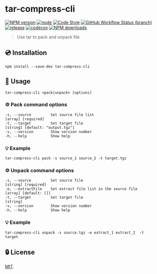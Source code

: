 # tar-compress-cli

[![NPM version](https://img.shields.io/npm/v/tar-compress-cli?logo=npm&style=flat-square)](https://www.npmjs.com/package/tar-compress-cli)
[![node](https://img.shields.io/node/v/tar-compress-cli?logo=nodedotjs&style=flat-square)](https://nodejs.org)
[![Code Style](https://img.shields.io/badge/code%20style-prettier-ff69b4?logo=prettier&style=flat-square)](https://prettier.io)
[![GitHub Workflow Status (branch)](https://img.shields.io/github/workflow/status/VicSolWang/tar-compress-cli/test-release-ci/master?logo=github&style=flat-square)](https://github.com/VicSolWang/tar-compress-cli/actions/workflows/test-release.yml)
[![release](https://img.shields.io/badge/release-semantic--release-e10079?logo=semantic-release&style=flat-square)](https://github.com/semantic-release/semantic-release)
[![codecov](https://img.shields.io/codecov/c/gh/VicSolWang/tar-compress-cli/master?label=codecov&logo=codecov&style=flat-square)](https://codecov.io/gh/VicSolWang/tar-compress-cli)
[![NPM downloads](https://img.shields.io/npm/dt/tar-compress-cli?style=flat-square)](https://www.npmjs.com/package/tar-compress-cli)

> Use tar to pack and unpack file

## :cd: Installation

    npm install --save-dev tar-compress-cli

## :rocket: Usage

    tar-compress-cli <pack|unpack> [options]

### :gear: Pack command options

    -s, --source         Set source file list                        [array] [required]
    -t, --target         Set target file                             [string] [default: "output.tgz"]
    -v, --version        Show version number
    -h, --help           Show help

### :bulb: Example

    tar-compress-cli pack -s source_1 source_2 -t target.tgz

### :gear: Unpack command options

    -s, --source         Set source file                             [string] [required]
    -e, --extractFile    Set extract file list in the source file    [array] [default: []]
    -t, --target         Set target file                             [string]
    -v, --version        Show version number
    -h, --help           Show help

### :bulb: Example

    tar-compress-cli unpack -s source.tgz -e extract_1 extract_2  -t target

## :lock: License

[MIT](LICENSE).

